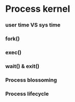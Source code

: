 # Process kernel

### user time VS sys time

### fork()

### exec()

### wait() & exit()

### Process blossoming

### Process lifecycle